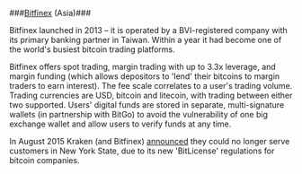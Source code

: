 ###[Bitfinex](https://www.bitfinex.com/) (Asia)###

Bitfinex launched in 2013 – it is operated by a BVI-registered company with its primary banking partner in Taiwan. Within a year it had become one of the world's busiest bitcoin trading platforms.

Bitfinex offers spot trading, margin trading with up to 3.3x leverage, and margin funding (which allows depositors to 'lend' their bitcoins to margin traders to earn interest). The fee scale correlates to a user's trading volume. Trading currencies are USD, bitcoin and litecoin, with trading between either two supported. Users' digital funds are stored in separate, multi-signature wallets (in partnership with BitGo) to avoid the vulnerability of one big exchange wallet and allow users to verify funds at any time.

In August 2015 Kraken (and Bitfinex) [announced](http://www.coindesk.com/bitcoin-exchanges-kraken-and-bitstamp-cut-services-in-new-york/) they could no longer serve customers in New York State, due to its new 'BitLicense' regulations for bitcoin companies.

